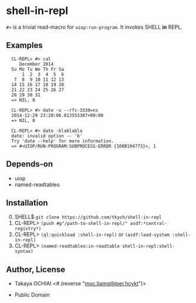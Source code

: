 shell-in-repl
=============

`#>` is a trivial read-macro for `uiop:run-program`.
It invokes SHELL __in__ REPL.


Examples
--------

      CL-REPL> #> cal
         December 2014
      Su Mo Tu We Th Fr Sa
          1  2  3  4  5  6
       7  8  9 10 11 12 13
      14 15 16 17 18 19 20
      21 22 23 24 25 26 27
      28 29 30 31
      => NIL, 0

      CL-REPL> #> date -u --rfc-3339=ns
      2014-12-29 23:28:06.013553387+00:00
      => NIL, 0

      CL-REPL> #> date -blablabla
      date: invalid option -- 'b'
      Try 'date --help' for more information.
      => #<UIOP/RUN-PROGRAM:SUBPROCESS-ERROR {100B104773}>, 1


Depends-on
----------

 - uiop
 - named-readtables


Installation
------------

0. SHELL$   `git clone https://github.com/tkych/shell-in-repl`
1. CL-REPL> `(push #p"/path-to-shell-in-repl/" asdf:*central-registry*)`
2. CL-REPL> `(ql:quickload :shell-in-repl)` or `(asdf:load-system :shell-in-repl)`
3. CL-REPL> `(named-readtables:in-readtable shell-in-repl:shell-syntax)`


Author, License
---------------

 - Takaya OCHIAI  <#.(reverse "moc.liamg@lper.hcykt")>

 - Public Domain
